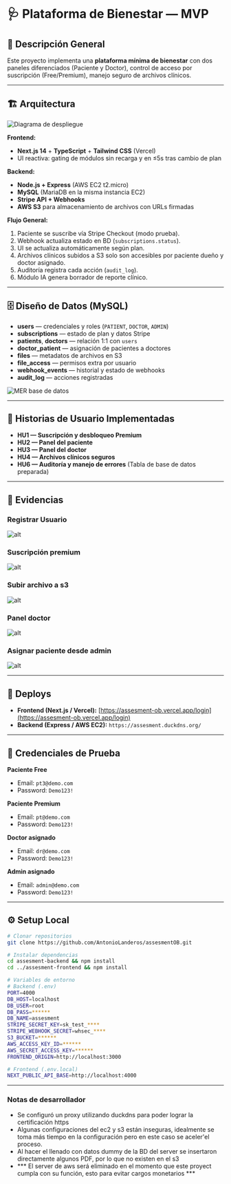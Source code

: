 # 🩺 Plataforma de Bienestar — MVP

## 📌 Descripción General

Este proyecto implementa una **plataforma mínima de bienestar** con dos paneles diferenciados (Paciente y Doctor), control de acceso por suscripción (Free/Premium), manejo seguro de archivos clínicos. 

---

## 🏗️ Arquitectura

![Diagrama de despliegue](/images/diagramaDespliegue_assesment.drawio.png)

**Frontend:**  
- **Next.js 14** + **TypeScript** + **Tailwind CSS** (Vercel)
- UI reactiva: gating de módulos sin recarga y en ≤5s tras cambio de plan

**Backend:**  
- **Node.js + Express** (AWS EC2 t2.micro)
- **MySQL** (MariaDB en la misma instancia EC2)
- **Stripe API + Webhooks**
- **AWS S3** para almacenamiento de archivos con URLs firmadas

**Flujo General:**
1. Paciente se suscribe vía Stripe Checkout (modo prueba).
2. Webhook actualiza estado en BD (`subscriptions.status`).
3. UI se actualiza automáticamente según plan.
4. Archivos clínicos subidos a S3 solo son accesibles por paciente dueño y doctor asignado.
5. Auditoría registra cada acción (`audit_log`).
6. Módulo IA genera borrador de reporte clínico.

---

## 🗄️ Diseño de Datos (MySQL)

- **users** — credenciales y roles (`PATIENT`, `DOCTOR`, `ADMIN`)
- **subscriptions** — estado de plan y datos Stripe
- **patients**, **doctors** — relación 1:1 con `users`
- **doctor_patient** — asignación de pacientes a doctores
- **files** — metadatos de archivos en S3
- **file_access** — permisos extra por usuario
- **webhook_events** — historial y estado de webhooks
- **audit_log** — acciones registradas

![MER base de datos](/images/assesmentBD.png)

---

## 🎯 Historias de Usuario Implementadas

- **HU1 — Suscripción y desbloqueo Premium**
- **HU2 — Panel del paciente**
- **HU3 — Panel del doctor**
- **HU4 — Archivos clínicos seguros**
- **HU6 — Auditoría y manejo de errores** (Tabla de base de datos preparada)

---

## 📸 Evidencias
### Registrar Usuario
![alt](/images/reg_usuario.gif)
### Suscripción premium
![alt](/images/premium.gif)
### Subir archivo a s3
![alt](/images/subir_archivo.gif)
### Panel doctor
![alt](/images/doctor.gif)
### Asignar paciente desde admin
![alt](/images/asignar_paciente.gif)

---

## 🚀 Deploys

- **Frontend (Next.js / Vercel):** [https://assesment-ob.vercel.app/login](https://assesment-ob.vercel.app/login)  
- **Backend (Express / AWS EC2):** `https://assesment.duckdns.org/`

---

## 🔑 Credenciales de Prueba

**Paciente Free**  
- Email: `pt3@demo.com`  
- Password: `Demo123!`  

**Paciente Premium**  
- Email: `pt@demo.com`  
- Password: `Demo123!`  

**Doctor asignado**  
- Email: `dr@demo.com`  
- Password: `Demo123!`  

**Admin asignado**  
- Email: `admin@demo.com`  
- Password: `Demo123!` 

---

## ⚙️ Setup Local

```bash
# Clonar repositorios
git clone https://github.com/AntonioLanderos/assesmentOB.git

# Instalar dependencias
cd assesment-backend && npm install
cd ../assesment-frontend && npm install

# Variables de entorno
# Backend (.env)
PORT=4000
DB_HOST=localhost
DB_USER=root
DB_PASS=******
DB_NAME=assesment
STRIPE_SECRET_KEY=sk_test_****
STRIPE_WEBHOOK_SECRET=whsec_****
S3_BUCKET=******
AWS_ACCESS_KEY_ID=******
AWS_SECRET_ACCESS_KEY=******
FRONTEND_ORIGIN=http://localhost:3000

# Frontend (.env.local)
NEXT_PUBLIC_API_BASE=http://localhost:4000
```

---

### Notas de desarrollador
- Se configuró un proxy utilizando duckdns para poder lograr la certificación https
- Algunas configuraciones del ec2 y s3 están inseguras, idealmente se toma más tiempo en la configuración pero en este caso se aceler'el proceso.
- Al hacer el llenado con datos dummy de la BD del server se insertaron directamente algunos PDF, por lo que no existen en el s3
- *** El server de aws será eliminado en el momento que este proyect cumpla con su función, esto para evitar cargos monetarios ***
